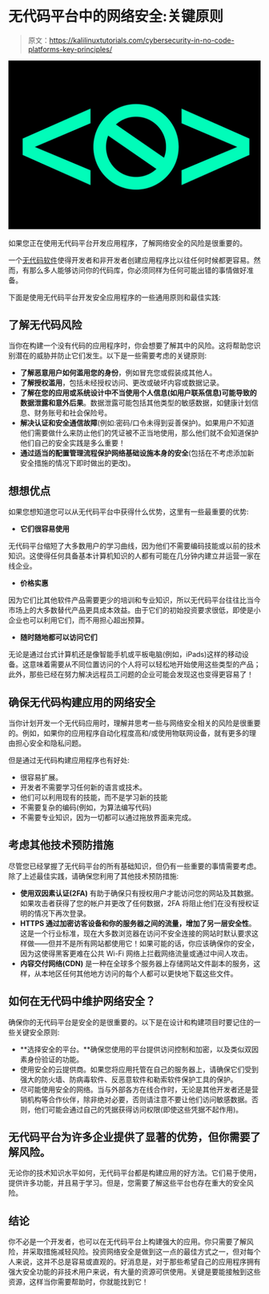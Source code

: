 # 无代码平台中的网络安全:关键原则

> 原文：<https://kalilinuxtutorials.com/cybersecurity-in-no-code-platforms-key-principles/>

[![](img/c4cfd60f25baac4afc63d39e623e5236.png)](https://blogger.googleusercontent.com/img/b/R29vZ2xl/AVvXsEiagjaYscF1xPo9gW0ImIruApNEwu8YlZuxglbqXwJpRgelcroU0rWWBIJy773GJXmGU1DOISqZG1iOeub_aFbgvLEkQYcFym3O-MsfADwZZzo0ldOeg9gITA9fQgDDyOTAqZ61cGJuq8EPCa99uw7qFTVYX-ABj6yw7YUaBjKxaXn4s3QfeTnmgSv3Rw/s16000/no%20codesss.jpg)

如果您正在使用无代码平台开发应用程序，了解网络安全的风险是很重要的。

一个[无代码软件](https://www.no-code-software.com/rating/best-no-code-tools-and-software/)使得开发者和非开发者创建应用程序比以往任何时候都更容易。然而，有那么多人能够访问你的代码库，你必须同样为任何可能出错的事情做好准备。

下面是使用无代码平台开发安全应用程序的一些通用原则和最佳实践:

## **了解无代码风险**

当你在构建一个没有代码的应用程序时，你会想要了解其中的风险。这将帮助您识别潜在的威胁并防止它们发生。以下是一些需要考虑的关键原则:

*   **了解恶意用户如何滥用您的身份**，例如冒充您或假装成其他人。
*   **了解授权滥用**，包括未经授权访问、更改或破坏内容或数据记录。
*   **了解在您的应用或系统设计中不当使用个人信息(如用户联系信息)可能导致的数据泄露和意外后果**。数据泄露可能包括其他类型的敏感数据，如健康计划信息、财务账号和社会保险号。
*   **解决认证和安全通信故障**(例如:密码/口令未得到妥善保护)。如果用户不知道他们需要做什么来防止他们的凭证被不正当地使用，那么他们就不会知道保护他们自己的安全实践是多么重要！
*   **通过适当的配置管理流程保护网络基础设施本身的安全**(包括在不考虑添加新安全措施的情况下即时做出的更改)。

## **想想优点**

如果您想知道您可以从无代码平台中获得什么优势，这里有一些最重要的优势:

*   **它们很容易使用**

无代码平台缩短了大多数用户的学习曲线，因为他们不需要编码技能或以前的技术知识。这使得任何具备基本计算机知识的人都有可能在几分钟内建立并运营一家在线企业。

*   **价格实惠**

因为它们比其他软件产品需要更少的培训和专业知识，所以无代码平台往往比当今市场上的大多数替代产品更具成本效益。由于它们的初始投资要求很低，即使是小企业也可以利用它们，而不用担心超出预算。

*   **随时随地都可以访问它们**

无论是通过台式计算机还是像智能手机或平板电脑(例如，iPads)这样的移动设备。这意味着需要从不同位置访问的个人将可以轻松地开始使用这些类型的产品；此外，那些已经在努力解决远程员工问题的企业可能会发现这也变得更容易了！

## **确保无代码构建应用的网络安全**

当你计划开发一个无代码应用时，理解并思考一些与网络安全相关的风险是很重要的。例如，如果你的应用程序自动化程度高和/或使用物联网设备，就有更多的理由担心安全和隐私问题。

但是通过无代码构建应用程序也有好处:

*   很容易扩展。
*   开发者不需要学习任何新的语言或技术。
*   他们可以利用现有的技能，而不是学习新的技能
*   不需要复杂的编码(例如，为算法编写代码)
*   不需要专业知识，因为一切都可以通过拖放界面来完成。

## **考虑其他技术预防措施**

尽管您已经掌握了无代码平台的所有基础知识，但仍有一些重要的事情需要考虑。除了上述最佳实践，请确保您利用了其他技术预防措施:

*   **使用双因素认证(2FA)** 有助于确保只有授权用户才能访问您的网站及其数据。如果攻击者获得了您的帐户并更改了任何数据，2FA 将阻止他们在没有授权证明的情况下再次登录。
*   **HTTPS 通过加密访客设备和你的服务器之间的流量，增加了另一层安全性**。这是一个行业标准，现在大多数浏览器在访问不安全连接的网站时默认要求这样做——但并不是所有网站都使用它！如果可能的话，你应该确保你的安全，因为这使得黑客更难在公共 Wi-Fi 网络上拦截网络流量或通过中间人攻击。
*   **内容交付网络(CDN)** 是一种在全球多个服务器上存储网站文件副本的服务，这样，从本地区任何其他地方访问的每个人都可以更快地下载这些文件。

## **如何在无代码中维护网络安全？**

确保你的无代码平台是安全的是很重要的。以下是在设计和构建项目时要记住的一些关键安全原则:

*   **选择安全的平台。**确保您使用的平台提供访问控制和加密，以及类似双因素身份验证的功能。
*   使用安全的云提供商。如果您将应用托管在自己的服务器上，请确保它们受到强大的防火墙、防病毒软件、反恶意软件和勒索软件保护工具的保护。
*   尽可能使用安全的网络。当与外部各方在线合作时，无论是其他开发者还是营销机构等合作伙伴，除非绝对必要，否则请注意不要让他们访问敏感数据。否则，他们可能会通过自己的凭据获得访问权限(即使这些凭据不起作用)。

## 无代码平台为许多企业提供了显著的优势，但你需要了解风险。

无论你的技术知识水平如何，无代码平台都是构建应用的好方法。它们易于使用，提供许多功能，并且易于学习。但是，您需要了解这些平台也存在重大的安全风险。

## **结论**

你不必是一个开发者，也可以在无代码平台上构建强大的应用。你只需要了解风险，并采取措施减轻风险。投资网络安全是做到这一点的最佳方式之一，但对每个人来说，这并不总是容易或直观的。好消息是，对于那些希望自己的应用程序拥有强大安全功能的非技术用户来说，有大量的资源可供使用。关键是要能接触到这些资源，这样当你需要帮助时，你就能找到它！